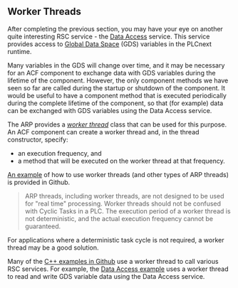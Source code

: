 ## Worker Threads

After completing the previous section, you may have your eye on another quite interesting RSC service - the [Data Access][data-access] service. This service provides access to [Global Data Space][gds-info] (GDS) variables in the PLCnext runtime.

Many variables in the GDS will change over time, and it may be necessary for an ACF component to exchange data with GDS variables during the lifetime of the component. However, the only component methods we have seen so far are called during the startup or shutdown of the component. It would be useful to have a component method that is executed periodically during the complete lifetime of the component, so that (for example) data can be exchanged with GDS variables using the Data Access service.

The ARP provides a [*worker thread*][worker-thread] class that can be used for this purpose. An ACF component can create a worker thread and, in the thread constructor, specify:

- an execution frequency, and
- a method that will be executed on the worker thread at that frequency.

[An example][thread-example] of how to use worker threads (and other types of ARP threads) is provided in Github.

> ARP threads, including worker threads, are not designed to be used for "real time" processing. Worker threads should not be confused with Cyclic Tasks in a PLC. The execution period of a worker thread is not deterministic, and the actual execution frequency cannot be guaranteed.

For applications where a deterministic task cycle is not required, a worker thread may be a good solution.

Many of the [C++ examples in Github][cpp-examples] use a worker thread to call various RSC services. For example, the [Data Access example][data-access-example] uses a worker thread to read and write GDS variable data using the Data Access service.

[data-access]: https://api.plcnext.help/api_docs_2021-0-LTS/classArp_1_1Plc_1_1Gds_1_1Services_1_1IDataAccessService.html 
[gds-info]: https://www.plcnext.help/te/PLCnext_Runtime/GDS_Global_Data_Space.htm "PLCnext Info Center"
[worker-thread]: https://api.plcnext.help/api_docs_2021-0-LTS/classArp_1_1System_1_1Commons_1_1Threading_1_1WorkerThread.html
[thread-example]: https://github.com/PLCnext/CppExamples/tree/master/Examples/ThreadExample
[cpp-examples]: https://github.com/PLCnext/CppExamples
[data-access-example]: https://github.com/PLCnext/CppExamples/blob/master/Examples/DataAccess
